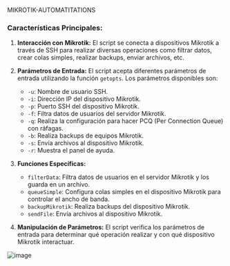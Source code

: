 MIKROTIK-AUTOMATITATIONS

### Características Principales:
1. **Interacción con Mikrotik:** El script se conecta a dispositivos Mikrotik a través de SSH para realizar diversas operaciones como filtrar datos, crear colas simples, realizar backups, enviar archivos, etc.

2. **Parámetros de Entrada:** El script acepta diferentes parámetros de entrada utilizando la función `getopts`. Los parámetros disponibles son:
   - `-u`: Nombre de usuario SSH.
   - `-i`: Dirección IP del dispositivo Mikrotik.
   - `-p`: Puerto SSH del dispositivo Mikrotik.
   - `-f`: Filtra datos de usuarios del servidor Mikrotik.
   - `-q`: Realiza la configuración para hacer PCQ (Per Connection Queue) con ráfagas.
   - `-b`: Realiza backups de equipos Mikrotik.
   - `-s`: Envía archivos al dispositivo Mikrotik.
   - `-r`: Muestra el panel de ayuda.

3. **Funciones Específicas:**
   - `filterData`: Filtra datos de usuarios en el servidor Mikrotik y los guarda en un archivo.
   - `queueSimple`: Configura colas simples en el dispositivo Mikrotik para controlar el ancho de banda.
   - `backupMikrotik`: Realiza backups del dispositivo Mikrotik.
   - `sendFile`: Envía archivos al dispositivo Mikrotik.

4. **Manipulación de Parámetros:** El script verifica los parámetros de entrada para determinar qué operación realizar y con qué dispositivo Mikrotik interactuar.


![image](https://github.com/Goh4nag0n/Mikrotik_Automatitations/assets/164566003/bf0f6ae1-d27f-4a11-a560-f898188168b5)
